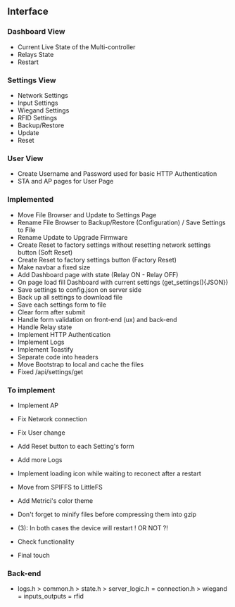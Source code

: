 ## Interface

### Dashboard View

- Current Live State of the Multi-controller
- Relays State
- Restart

### Settings View

- Network Settings
- Input Settings
- Wiegand Settings
- RFID Settings
- Backup/Restore
- Update
- Reset

### User View

- Create Username and Password used for basic HTTP Authentication
- STA and AP pages for User Page

### Implemented

- Move File Browser and Update to Settings Page
- Rename File Browser to Backup/Restore (Configuration) / Save Settings to File
- Rename Update to Upgrade Firmware
- Create Reset to factory settings without resetting network settings button (Soft Reset)
- Create Reset to factory settings button (Factory Reset)
- Make navbar a fixed size
- Add Dashboard page with state (Relay ON - Relay OFF)
- On page load fill Dashboard with current settings (get_settings(){JSON})
- Save settings to config.json on server side
- Back up all settings to download file
- Save each settings form to file
- Clear form after submit
- Handle form validation on front-end (ux) and back-end
- Handle Relay state
- Implement HTTP Authentication
- Implement Logs
- Implement Toastify
- Separate code into headers
- Move Bootstrap to local and cache the files
- Fixed /api/settings/get

### To implement

- Implement AP
- Fix Network connection
- Fix User change
- Add Reset button to each Setting's form
- Add more Logs
- Implement loading icon while waiting to reconect after a restart

- Move from SPIFFS to LittleFS
- Add Metrici's color theme
- Don't forget to minify files before compressing them into gzip
- (3): In both cases the device will restart ! OR NOT ?!
- Check functionality
- Final touch

### Back-end

- logs.h > common.h > state.h > server_logic.h = connection.h
                              > wiegand = inputs_outputs = rfid
